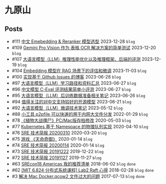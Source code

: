 # 九原山
## Posts
- #111 [中文 Emebedding & Reranker 模型选型](articles/111.md) 2023-12-28 `blog`
- #109 [Gemini Pro Vision 作为 表格 OCR 解决方案的简单测试](articles/109.md) 2023-12-20 `blog`
- #107 [大语言模型（LLM）推理性能优化以及推理框架、后端的评测](articles/107.md) 2023-12-19 `blog`
- #104 [Embedding 模型在 RAG 场景下的评估和微调](articles/104.md) 2023-11-03 `blog`
- #100 [实现基于 Github Issues 的博客](articles/100.md) 2023-06-28 `blog`
- #97 [大语言模型（LLM）学习路径和资料汇总](articles/97.md) 2023-06-27 `blog`
- #96 [中文模型 C-Eval 评测结果简单小评测](articles/96.md) 2023-06-27 `blog`
- #95 [大语言模型（LLM）后训练数据准备相关笔记](articles/95.md) 2023-06-26 `blog`
- #94 [值得关注的对中文支持较好的开源模型](articles/94.md) 2023-06-21 `blog`
- #92 [大语言模型（LLM）微调技术笔记](articles/92.md) 2023-05-12 `blog`
- #88 [小工具 p2pfile 可以快速的用于内网大文件分发](articles/88.md) 2022-01-29 `blog`
- #78 [《植物大战僵尸》PC/Mac版存档修改](articles/78.md) 2020-05-03 `blog`
- #77 [Kubernetes 基于 Namespace 的物理队列实现](articles/77.md) 2020-04-10 `blog`
- #76 [SRE 技术简报 20200310](articles/76.md) 2020-03-20 `blog`
- #75 [游戏 《天命奇御》](articles/75.md) 2020-01-14 `blog`
- #74 [SRE 技术简报 20200114](articles/74.md) 2020-01-14 `blog`
- #73 [SRE 技术简报 20191222](articles/73.md) 2019-12-22 `blog`
- #72 [SRE 技术简报 20191127](articles/72.md) 2019-11-27 `blog`
- #63 [SREcon18 Americas 我的推荐清单](articles/63.md) 2018-06-02 `blog` `done`
- #62 [[MIT 6.824 分布式系统课程] Lab2 Raft 心得](articles/62.md) 2018-02-28 `blog` `done`
- #3 [解决 Mac Docker.qcow2 文件过大的问题](articles/3.md) 2017-07-13 `blog` `done`
